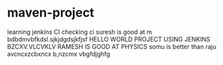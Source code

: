 # maven-project
learning jenkins CI
  checking ci
suresh is good at m
bdbdmvbfkdsl.sjkjdgdsjkfjsf
HELLO WORLD PROJECT USING JENKINS
BZCXV.VLCVKLV
RAMESH IS GOOD AT PHYSICS
somu is better than raju
avcncxzcbxncx
b,nzcmx vbgfdjghfg
